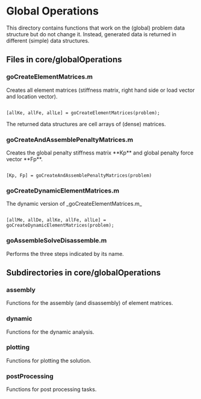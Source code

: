 <h1>Global Operations</h1>

This directory contains functions that work on the (global) problem data structure but do not change it. Instead, generated data is returned in different (simple) data structures.

<h2> Files in core/globalOperations</h2>

<h3> goCreateElementMatrices.m </h3>
Creates all element matrices (stiffness matrix, right hand side or load vector and location vector).
<pre><code>
[allKe, allFe, allLe] = goCreateElementMatrices(problem);
</code></pre>
The returned data structures are cell arrays of (dense) matrices.

<h3> goCreateAndAssemblePenaltyMatrices.m </h3>
Creates the global penalty stiffness matrix **Kp** and global penalty force vector **Fp**.
<pre><code>
[Kp, Fp] = goCreateAndAssemblePenaltyMatrices(problem)
</code></pre>

<h3> goCreateDynamicElementMatrices.m </h3>
The dynamic version of _goCreateElementMatrices.m_
<pre><code>
[allMe, allDe, allKe, allFe, allLe] = goCreateDynamicElementMatrices(problem);
</code></pre>

<h3> goAssembleSolveDisassemble.m </h3>
Performs the three steps indicated by its name.

<h2> Subdirectories in core/globalOperations</h2>
<h3> assembly </h3>
Functions for the assembly (and disassembly) of element matrices.

<h3> dynamic </h3>
Functions for the dynamic analysis.

<h3> plotting </h3>
Functions for plotting the solution.

<h3> postProcessing </h3>
Functions for post processing tasks.
